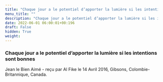 ```yaml
---
title: "Chaque jour a le potentiel d’apporter la lumière si les intentions sont bonnes"
menu_title: ""
description: "Chaque jour a le potentiel d’apporter la lumière si les intentions sont bonnes"
date: 2022-06-01 06:00:01+00:196
draft: False
hidden: True
weight:
---
```

### Chaque jour a le potentiel d’apporter la lumière si les intentions sont bonnes

Jean le Bien Aimé - reçu par Al Fike le 14 Avril 2016, Gibsons, Colombie-Britannique, Canada.



